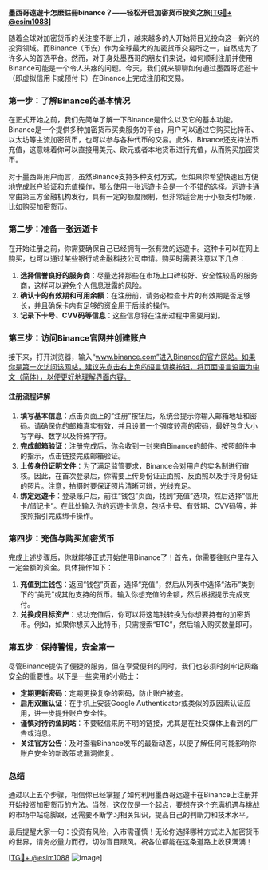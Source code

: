 **墨西哥遠遊卡怎麽註冊binance？——轻松开启加密货币投资之旅[[TG💪+ @esim1088](https://t.me/s/esim1088)]**

随着全球对加密货币的关注度不断上升，越来越多的人开始将目光投向这一新兴的投资领域。而Binance（币安）作为全球最大的加密货币交易所之一，自然成为了许多人的首选平台。然而，对于身处墨西哥的朋友们来说，如何顺利注册并使用Binance可能是一个令人头疼的问题。今天，我们就来聊聊如何通过墨西哥远遊卡（即虚拟信用卡或预付卡）在Binance上完成注册和交易。

### **第一步：了解Binance的基本情况**
在正式开始之前，我们先简单了解一下Binance是什么以及它的基本功能。Binance是一个提供多种加密货币买卖服务的平台，用户可以通过它购买比特币、以太坊等主流加密货币，也可以参与各种代币的交易。此外，Binance还支持法币充值，这意味着你可以直接用美元、欧元或者本地货币进行充值，从而购买加密货币。

对于墨西哥用户而言，虽然Binance支持多种支付方式，但如果你希望快速且方便地完成账户验证和充值操作，那么使用一张远遊卡会是一个不错的选择。远遊卡通常由第三方金融机构发行，具有一定的额度限制，但非常适合用于小额支付场景，比如购买加密货币。

### **第二步：准备一张远遊卡**
在开始注册之前，你需要确保自己已经拥有一张有效的远遊卡。这种卡可以在网上购买，也可以通过某些银行或金融科技公司申请。购买时需要注意以下几点：

1. **选择信誉良好的服务商**：尽量选择那些在市场上口碑较好、安全性较高的服务商，这样可以避免个人信息泄露的风险。
2. **确认卡的有效期和可用余额**：在注册前，请务必检查卡片的有效期是否足够长，并且确保卡内有足够的资金用于后续的操作。
3. **记录下卡号、CVV码等信息**：这些信息将在注册过程中需要用到。

### **第三步：访问Binance官网并创建账户**
接下来，打开浏览器，输入“www.binance.com”进入Binance的官方网站。如果你是第一次访问该网站，建议先点击右上角的语言切换按钮，将页面语言设置为中文（简体），以便更好地理解界面内容。

#### **注册流程详解**
1. **填写基本信息**：点击页面上的“注册”按钮后，系统会提示你输入邮箱地址和密码。请确保你的邮箱真实有效，并且设置一个强度较高的密码，最好包含大小写字母、数字以及特殊字符。
2. **完成邮箱验证**：注册完成后，你会收到一封来自Binance的邮件。按照邮件中的指示，点击链接完成邮箱验证。
3. **上传身份证明文件**：为了满足监管要求，Binance会对用户的实名制进行审核。因此，在首次登录后，你需要上传身份证正面照、反面照以及手持身份证的照片。注意，拍摄时要保证照片清晰可辨，光线充足。
4. **绑定远遊卡**：登录账户后，前往“钱包”页面，找到“充值”选项，然后选择“信用卡/借记卡”。在此处输入你的远遊卡信息，包括卡号、有效期、CVV码等，并按照指引完成绑卡操作。

### **第四步：充值与购买加密货币**
完成上述步骤后，你就能够正式开始使用Binance了！首先，你需要往账户里存入一定金额的资金。具体操作如下：

1. **充值到主钱包**：返回“钱包”页面，选择“充值”，然后从列表中选择“法币”类别下的“美元”或其他支持的货币。输入你想充值的金额，然后根据提示完成支付。
2. **兑换成目标资产**：成功充值后，你可以将这笔钱转换为你想要持有的加密货币。例如，如果你想买入比特币，只需搜索“BTC”，然后输入购买数量即可。

### **第五步：保持警惕，安全第一**
尽管Binance提供了便捷的服务，但在享受便利的同时，我们也必须时刻牢记网络安全的重要性。以下是一些实用的小贴士：

- **定期更新密码**：定期更换复杂的密码，防止账户被盗。
- **启用双重认证**：在手机上安装Google Authenticator或类似的双因素认证应用，进一步提升账户安全性。
- **谨慎对待钓鱼网站**：不要轻信来历不明的链接，尤其是在社交媒体上看到的广告或消息。
- **关注官方公告**：及时查看Binance发布的最新动态，以便了解任何可能影响你账户安全的新政策或漏洞修复。

### **总结**
通过以上五个步骤，相信你已经掌握了如何利用墨西哥远遊卡在Binance上注册并开始投资加密货币的方法。当然，这仅仅是一个起点，要想在这个充满机遇与挑战的市场中站稳脚跟，还需要不断学习相关知识，提高自己的判断力和技术水平。

最后提醒大家一句：投资有风险，入市需谨慎！无论你选择哪种方式进入加密货币的世界，请务必量力而行，切勿盲目跟风。祝各位都能在这条道路上收获满满！

[[TG💪+ @esim1088](https://t.me/s/esim1088) ![Image](https://i.postimg.cc/4NQfJmqS/Snipaste-2025-05-13-00-14-12.png)]